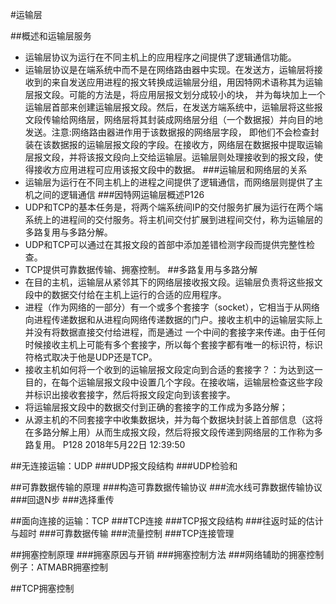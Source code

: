 #运输层

##概述和运输层服务
- 运输层协议为运行在不同主机上的应用程序之间提供了逻辑通信功能。
- 运输层协议是在端系统中而不是在网络路由器中实现。在发送方，运输层将接收到的来自发送应用进程的报文转换成运输层分组，用因特网术语称其为运输层报文段。可能的方法是，将应用层报文划分成较小的块，
并为每块加上一个运输层首部来创建运输层报文段。然后，在发送方端系统中，运输层将这些报文段传输给网络层，网络层将其封装成网络层分组（一个数据报）并向目的地发送。注意:网络路由器进作用于该数据报的网络层字段，
即他们不会检查封装在该数据报的运输层报文段的字段。在接收方，网络层在数据报中提取运输层报文段，并将该报文段向上交给运输层。运输层则处理接收到的报文段，使得接收方应用进程可应用该报文段中的数据。
###运输层和网络层的关系
- 运输层为运行在不同主机上的进程之间提供了逻辑通信，而网络层则提供了主机之间的逻辑通信
###因特网运输层概述P126
- UDP和TCP的基本任务是，将两个端系统间IP的交付服务扩展为运行在两个端系统上的进程间的交付服务。将主机间交付扩展到进程间交付，称为运输层的多路复用与多路分解。
- UDP和TCP可以通过在其报文段的首部中添加差错检测字段而提供完整性检查。
- TCP提供可靠数据传输、拥塞控制。
##多路复用与多路分解
- 在目的主机，运输层从紧邻其下的网络层接收报文段。运输层负责将这些报文段中的数据交付给在主机上运行的合适的应用程序。
- 进程（作为网络的一部分）有一个或多个套接字（socket），它相当于从网络向进程传递数据和从进程向网络传递数据的门户。接收主机中的运输层实际上并没有将数据直接交付给进程，而是通过
一个中间的套接字来传递。由于任何时候接收主机上可能有多个套接字，所以每个套接字都有唯一的标识符，标识符格式取决于他是UDP还是TCP。
- 接收主机如何将一个收到的运输层报文段定向到合适的套接字？：为达到这一目的，在每个运输层报文段中设置几个字段。在接收端，运输层检查这些字段并标识出接收套接字，然后将报文段定向到该套接字。
- 将运输层报文段中的数据交付到正确的套接字的工作成为多路分解；
- 从源主机的不同套接字中收集数据块，并为每个数据块封装上首部信息（这将在多路分解上用）从而生成报文段，然后将报文段传递到网络层的工作称为多路复用。 P128 2018年5月22日 12:39:50


##无连接运输：UDP
###UDP报文段结构
###UDP检验和

##可靠数据传输的原理
###构造可靠数据传输协议
###流水线可靠数据传输协议
###回退N步
###选择重传

##面向连接的运输：TCP
###TCP连接
###TCP报文段结构
###往返时延的估计与超时
###可靠数据传输
###流量控制
###TCP连接管理

##拥塞控制原理
###拥塞原因与开销
###拥塞控制方法
###网络辅助的拥塞控制例子：ATMABR拥塞控制

##TCP拥塞控制